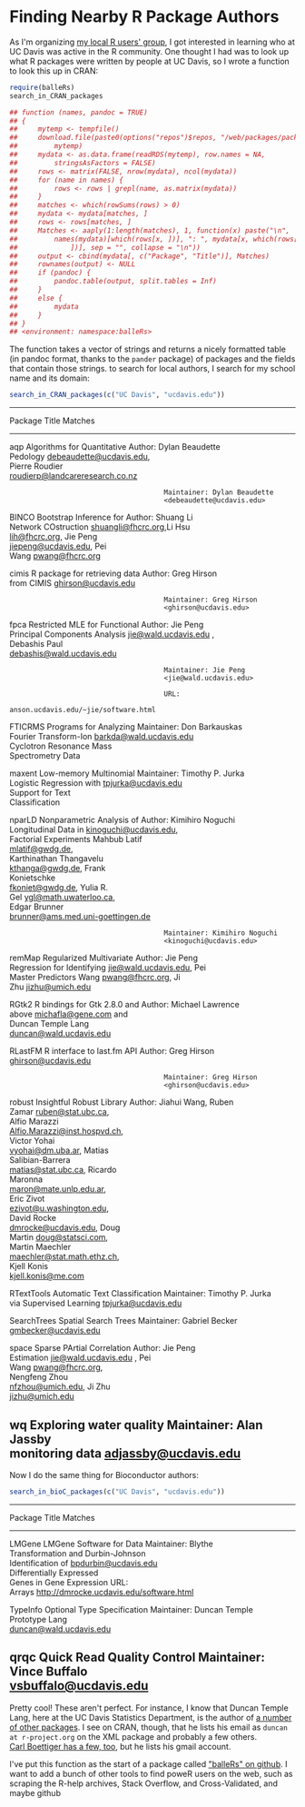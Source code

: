 Finding Nearby R Package Authors
===============================

As I'm organizing 
[my local R users' group](http://www.noamross.net/davis-r-users-group.html), 
I got interested in learning who at UC Davis was active in the R community. 
One thought I had was to look up what R packages were written by people at 
UC Davis, so I wrote a function to look this up in CRAN:



```r
require(balleRs)
search_in_CRAN_packages
```

```r
## function (names, pandoc = TRUE) 
## {
##     mytemp <- tempfile()
##     download.file(paste0(options("repos")$repos, "/web/packages/packages.rds"), 
##         mytemp)
##     mydata <- as.data.frame(readRDS(mytemp), row.names = NA, 
##         stringsAsFactors = FALSE)
##     rows <- matrix(FALSE, nrow(mydata), ncol(mydata))
##     for (name in names) {
##         rows <- rows | grepl(name, as.matrix(mydata))
##     }
##     matches <- which(rowSums(rows) > 0)
##     mydata <- mydata[matches, ]
##     rows <- rows[matches, ]
##     Matches <- aaply(1:length(matches), 1, function(x) paste("\n", 
##         names(mydata)[which(rows[x, ])], ": ", mydata[x, which(rows[x, 
##             ])], sep = "", collapse = "\n"))
##     output <- cbind(mydata[, c("Package", "Title")], Matches)
##     rownames(output) <- NULL
##     if (pandoc) {
##         pandoc.table(output, split.tables = Inf)
##     }
##     else {
##         mydata
##     }
## }
## <environment: namespace:balleRs>
```




The function takes a vector of strings and returns a nicely formatted table 
(in pandoc format, thanks to the `pander` package) of packages and the fields
that contain those strings.  to search for local authors, I search for my
school name and its domain:



```r
search_in_CRAN_packages(c("UC Davis", "ucdavis.edu"))
```


------------------------------------------------------------------------------
Package     Title                         Matches                             
----------- ----------------------------- ------------------------------------
aqp         Algorithms for Quantitative   Author: Dylan Beaudette             
            Pedology                      <debeaudette@ucdavis.edu>,          
                                          Pierre Roudier                      
                                          <roudierp@landcareresearch.co.nz>   
                                                                              
                                          Maintainer: Dylan Beaudette         
                                          <debeaudette@ucdavis.edu>           

BINCO       Bootstrap Inference for       Author: Shuang Li                   
            Network COstruction           <shuangli@fhcrc.org>,Li Hsu         
                                          <lih@fhcrc.org>, Jie Peng           
                                          <jiepeng@ucdavis.edu>, Pei          
                                          Wang <pwang@fhcrc.org>              

cimis       R package for retrieving data Author: Greg Hirson                 
            from CIMIS                    <ghirson@ucdavis.edu>               
                                                                              
                                          Maintainer: Greg Hirson             
                                          <ghirson@ucdavis.edu>               

fpca        Restricted MLE for Functional Author: Jie Peng                    
            Principal Components Analysis <jie@wald.ucdavis.edu> ,            
                                          Debashis Paul                       
                                          <debashis@wald.ucdavis.edu>         
                                                                              
                                          Maintainer: Jie Peng                
                                          <jie@wald.ucdavis.edu>              
                                                                              
                                          URL:                                
                                          anson.ucdavis.edu/~jie/software.html

FTICRMS     Programs for Analyzing        Maintainer: Don Barkauskas          
            Fourier Transform-Ion         <barkda@wald.ucdavis.edu>           
            Cyclotron Resonance Mass                                          
            Spectrometry Data                                                 

maxent      Low-memory Multinomial        Maintainer: Timothy P. Jurka        
            Logistic Regression with      <tpjurka@ucdavis.edu>               
            Support for Text                                                  
            Classification                                                    

nparLD      Nonparametric Analysis of     Author: Kimihiro Noguchi            
            Longitudinal Data in          <kinoguchi@ucdavis.edu>,            
            Factorial Experiments         Mahbub Latif                        
                                          <mlatif@gwdg.de>,                   
                                          Karthinathan Thangavelu             
                                          <kthanga@gwdg.de>, Frank            
                                          Konietschke                         
                                          <fkoniet@gwdg.de>, Yulia R.         
                                          Gel <ygl@math.uwaterloo.ca>,        
                                          Edgar Brunner                       
                                          <brunner@ams.med.uni-goettingen.de> 
                                                                              
                                          Maintainer: Kimihiro Noguchi        
                                          <kinoguchi@ucdavis.edu>             

remMap      Regularized Multivariate      Author: Jie Peng                    
            Regression for Identifying    <jie@wald.ucdavis.edu>, Pei         
            Master Predictors             Wang <pwang@fhcrc.org>, Ji          
                                          Zhu <jizhu@umich.edu>               

RGtk2       R bindings for Gtk 2.8.0 and  Author: Michael Lawrence            
            above                         <michafla@gene.com> and             
                                          Duncan Temple Lang                  
                                          <duncan@wald.ucdavis.edu>           

RLastFM     R interface to last.fm API    Author: Greg Hirson                 
                                          <ghirson@ucdavis.edu>               
                                                                              
                                          Maintainer: Greg Hirson             
                                          <ghirson@ucdavis.edu>               

robust      Insightful Robust Library     Author: Jiahui Wang, Ruben          
                                          Zamar <ruben@stat.ubc.ca>,          
                                          Alfio Marazzi                       
                                          <Alfio.Marazzi@inst.hospvd.ch>,     
                                          Victor Yohai                        
                                          <vyohai@dm.uba.ar>, Matias          
                                          Salibian-Barrera                    
                                          <matias@stat.ubc.ca>, Ricardo       
                                          Maronna                             
                                          <maron@mate.unlp.edu.ar>,           
                                          Eric Zivot                          
                                          <ezivot@u.washington.edu>,          
                                          David Rocke                         
                                          <dmrocke@ucdavis.edu>, Doug         
                                          Martin <doug@statsci.com>,          
                                          Martin Maechler                     
                                          <maechler@stat.math.ethz.ch>,       
                                          Kjell Konis                         
                                          <kjell.konis@me.com>                

RTextTools  Automatic Text Classification Maintainer: Timothy P. Jurka        
            via Supervised Learning       <tpjurka@ucdavis.edu>               

SearchTrees Spatial Search Trees          Maintainer: Gabriel Becker          
                                          <gmbecker@ucdavis.edu>              

space       Sparse PArtial Correlation    Author: Jie Peng                    
            Estimation                    <jie@wald.ucdavis.edu> , Pei        
                                          Wang <pwang@fhcrc.org>,             
                                          Nengfeng Zhou                       
                                          <nfzhou@umich.edu>, Ji Zhu          
                                          <jizhu@umich.edu>                   

wq          Exploring water quality       Maintainer: Alan Jassby             
            monitoring data               <adjassby@ucdavis.edu>              
------------------------------------------------------------------------------




Now I do the same thing for Bioconductor authors:



```r
search_in_bioC_packages(c("UC Davis", "ucdavis.edu"))
```


------------------------------------------------------------------------------
Package   Title                       Matches                                 
--------- --------------------------- ----------------------------------------
LMGene    LMGene Software for Data    Maintainer: Blythe                      
          Transformation and          Durbin-Johnson                          
          Identification of           <bpdurbin@ucdavis.edu>                  
          Differentially Expressed                                            
          Genes in Gene Expression    URL:                                    
          Arrays                      http://dmrocke.ucdavis.edu/software.html

TypeInfo  Optional Type Specification Maintainer: Duncan Temple               
          Prototype                   Lang                                    
                                      <duncan@wald.ucdavis.edu>               

qrqc      Quick Read Quality Control  Maintainer: Vince Buffalo               
                                      <vsbuffalo@ucdavis.edu>                 
------------------------------------------------------------------------------




Pretty cool!  These aren't perfect.  For instance, I know that Duncan Temple 
Lang, here at the UC Davis Statistics Department, is the author of [a number 
of other packages](http://crantastic.org/authors/28).  I see on CRAN, though,
that he lists his email as `duncan at r-project.org` on the XML package and 
probably a few others.  
[Carl Boettiger has a few, too](http://crantastic.org/authors/2009), but he 
lists his gmail account.

I've put this function as the start of a package called ["balleRs" on 
github](https://github.com/noamross/balleRs).  I want to add a bunch of other
tools to find poweR users on the web, such as scraping the R-help archives, 
Stack Overflow, and Cross-Validated, and maybe github

